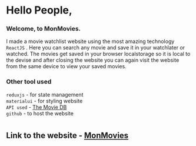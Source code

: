 # Hello People,
### Welcome, to MonMovies.
I made a movie watchlist website using the most amazing technology `ReactJS` .
Here you can search any movie and save it in your watchlater or watched. The movies get saved in your browser localstorage so it is local to the devise and after closing the website you can again visit the website from the same device to view your saved movies.

### Other tool used
 `reduxjs` - for state management\
 `materialui` - for styling website\
 `API used` - [The Movie DB](https://lnkd.in/gjDpqZU)\
 `github` - to host the website

#

## Link to the website - [MonMovies](https://debopriyadey.github.io/MonMovies/)

